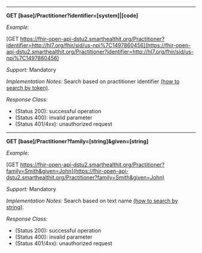 


-----------

**GET [base]/Practitioner?identifier=[system]|[code]**

*Example:*

[GET https://fhir-open-api-dstu2.smarthealthit.org/Practitioner?identifier=http://hl7.org/fhir/sid/us-npi%7C1497860456](https://fhir-open-api-dstu2.smarthealthit.org/Practitioner?identifier=http://hl7.org/fhir/sid/us-npi%7C1497860456)

*Support:* Mandatory

*Implementation Notes:*  Search based on practitioner identifier  [(how to search by token)].

*Response Class:*

-   (Status 200): successful operation
-   (Status 400): invalid parameter
-   (Status 401/4xx): unauthorized request

-----------


**GET [base]/Practitioner?family=[string]&given=[string]**

*Example:*

[GET https://fhir-open-api-dstu2.smarthealthit.org/Practitioner?family=Smith&given=John](https://fhir-open-api-dstu2.smarthealthit.org/Practitioner?family=Smith&given=John)

*Support:* Mandatory

*Implementation Notes:* Search based on text name [(how to search by string)].

*Response Class:*

-   (Status 200): successful operation
-   (Status 400): invalid parameter
-   (Status 401/4xx): unauthorized request

  [(how to search by reference)]: http://build.fhir.org/search.html#reference
  [(how to search by token)]: http://build.fhir.org/search.html#token
 [(how to search by date)]: http://build.fhir.org/search.html#date
 [(how to search by string)]: http://build.fhir.org/search.html#string
